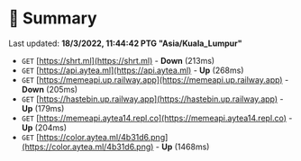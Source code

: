 # 📖 Summary
Last updated: **18/3/2022, 11:44:42 PTG "Asia/Kuala_Lumpur"**

- `GET` [https://shrt.ml](https://shrt.ml) - **Down** (213ms)
- `GET` [https://api.aytea.ml](https://api.aytea.ml) - **Up** (268ms)
- `GET` [https://memeapi.up.railway.app](https://memeapi.up.railway.app) - **Down** (205ms)
- `GET` [https://hastebin.up.railway.app](https://hastebin.up.railway.app) - **Up** (179ms)
- `GET` [https://memeapi.aytea14.repl.co](https://memeapi.aytea14.repl.co) - **Up** (204ms)
- `GET` [https://color.aytea.ml/4b31d6.png](https://color.aytea.ml/4b31d6.png) - **Up** (1468ms)
